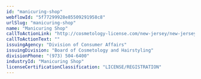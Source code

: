 ```yaml
---
id: "manicuring-shop"
webflowId: "5f77299928e85509291958c8"
urlSlug: "manicuring-shop"
name: "Manicuring Shop"
callToActionLink: "http://cosmetology-license.com/new-jersey/new-jersey-nail-technician/"
callToActionText: ""
issuingAgency: "Division of Consumer Affairs"
issuingDivision: "Board of Cosmetology and Hairstyling"
divisionPhone: "(973) 504-6400"
industryId: "Manicuring Shop"
licenseCertificationClassification: "LICENSE/REGISTRATION"
---
```

